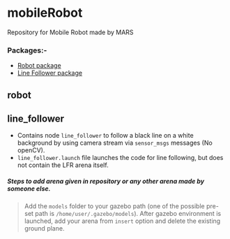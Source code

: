 # mobileRobot
Repository for Mobile Robot made by MARS

### Packages:-
* [Robot package](#robot)
* [Line Follower package](#line_follower)

## robot

## line_follower
* Contains node `line_follower` to follow a black line on a white background by using camera stream via `sensor_msgs` messages (No openCV).
* `line_follower.launch` file launches the code for line following, but does not contain the LFR arena itself.
##### Steps to add arena given in repository or any other arena made by someone else.
> Add the `models` folder to your gazebo path (one of the possible pre-set path is `/home/user/.gazebo/models`).
> After gazebo environment is launched, add your arena from `insert` option and delete the existing ground plane.
